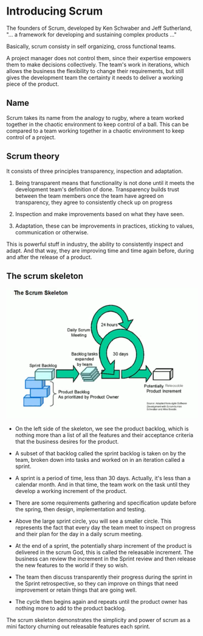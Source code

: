 # Introducing Scrum

The founders of Scrum, developed by Ken Schwaber and Jeff Sutherland, "... a framework for developing and sustaining complex products ..."

Basically, scrum consisty in self organizing, cross functional teams.

A project manager does not control them, since their expertise empowers them to make decisions collectively. The team's work in iterations, which allows the business the flexibility to change their requirements, but still gives the development team the certainty it needs to deliver a working piece of the product.

## Name

Scrum takes its name from the analogy to rugby, where a team worked together in the chaotic environment to keep control of a ball. This can be compared to a team working together in a chaotic environment to keep control of a project.

## Scrum theory

It consists of three principles transparency, inspection and adaptation.

1. Being transparent means that functionality is not done until it meets the development team's definition of done. Transparency builds trust between the team members once the team have agreed on transparency, they agree to consistently check up on progress 

2. Inspection and make improvements based on what they have seen.

3. Adaptation, these can be improvements in practices, sticking to values, communication or otherwise.

This is powerful stuff in industry, the ability to consistently inspect and adapt. And that way, they are improving time and time again before, during and after the release of a product.

## The scrum skeleton

![alt text](image.png)

- On the left side of the skeleton, we see the product backlog, which is nothing more than a list of all the features and their acceptance criteria that the business desires for the product.
- A subset of that backlog called the sprint backlog is taken on by the team, broken down into tasks and worked on in an iteration called a sprint.
- A sprint is a period of time, less than 30 days. Actually, it's less than a calendar month. And in that time, the team work on the task until they develop a working increment of the product.
- There are some requirements gathering and specification update before the spring, then design, implementation and testing.

- Above the large sprint circle, you will see a smaller circle. This represents the fact that every day the team meet to inspect on progress and their plan for the day in a daily scrum meeting.
- At the end of a sprint, the potentially sharp increment of the product is delivered in the scrum God, this is called the releasable increment. The business can review the increment in the Sprint review and then release the new features to the world if they so wish.
- The team then discuss transparently their progress during the sprint in the Sprint retrospective, so they can improve on things that need improvement or retain things that are going well.

- The cycle then begins again and repeats until the product owner has nothing more to add to the product backlog.

The scrum skeleton demonstrates the simplicity and power of scrum as a mini factory churning out releasable features each sprint.